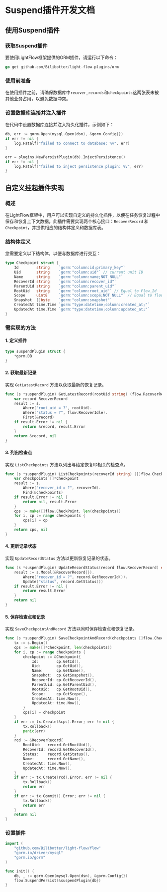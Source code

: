 # Suspend插件开发文档

## 使用Suspend插件

###  获取Suspend插件

要使用LightFlow框架提供的ORM插件，请运行以下命令：

```go
go get github.com/Bilibotter/light-flow-plugins/orm
```

### 使用前准备

在使用插件之前，请确保数据库中`recover_records`和`checkpoints`这两张表未被其他业务占用，以避免数据冲突。

### 设置数据库连接并注入插件

在代码中设置数据库连接并注入持久化插件，示例如下：

```go
db, err := gorm.Open(mysql.Open(dsn), &gorm.Config{})
if err != nil {
    log.Fatalf("failed to connect to database: %v", err)
}

err = plugins.NewPersistPlugin(db).InjectPersistence()
if err != nil {
    log.Fatalf("failed to inject persistence plugin: %v", err)
}
```

## 自定义挂起插件实现

### 概述

在LightFlow框架中，用户可以实现自定义的持久化插件，以便在任务恢复过程中保存和恢复上下文数据。此插件需要实现两个核心接口：`RecoverRecord` 和 `Checkpoint`，并提供相应的结构体定义和数据库表。

###  结构体定义

您需要定义以下结构体，以便与数据库进行交互：

```go
type Checkpoint struct {
	Id        string    `gorm:"column:id;primary_key"`
	Uid       string    `gorm:"column:uid"` // current unit ID
	Name      string    `gorm:"column:name;NOT NULL"`
	RecoverId string    `gorm:"column:recover_id"`
	ParentUid string    `gorm:"column:parent_uid"`
	RootUid   string    `gorm:"column:root_uid"` // Equal to Flow_Id
	Scope     uint8     `gorm:"column:scope;NOT NULL"` // Equal to flow.StepScope or flow.ProcessScope or flow.FlowScope
	Snapshot  []byte    `gorm:"column:snapshot"`
	CreatedAt time.Time `gorm:"type:datetime;column:created_at;"`
	UpdatedAt time.Time `gorm:"type:datetime;column:updated_at;"`
}
```

### 需实现的方法

#### 1. 定义插件

```go
type suspendPlugin struct {
	*gorm.DB
}
```

#### 2. 获取最新记录

实现 `GetLatestRecord` 方法以获取最新的恢复记录。

```go
func (s *suspendPlugin) GetLatestRecord(rootUid string) (flow.RecoverRecord, error) {
	var record RecoverRecord
	result := s.
		Where("root_uid = ?", rootUid).
		Where("status = ?", flow.RecoverIdle).
		First(&record)
	if result.Error != nil {
		return &record, result.Error
	}
	return &record, nil
}
```

#### 3. 列出检查点

实现 `ListCheckpoints` 方法以列出与给定恢复ID相关的检查点。

```go
func (s *suspendPlugin) ListCheckpoints(recoverId string) ([]flow.CheckPoint, error) {
	var checkpoints []*Checkpoint
	result := s.
		Where("recover_id = ?", recoverId).
		Find(&checkpoints)
	if result.Error != nil {
		return nil, result.Error
	}
	cps := make([]flow.CheckPoint, len(checkpoints))
	for i, cp := range checkpoints {
		cps[i] = cp
	}
	return cps, nil
}
```

#### 4. 更新记录状态

实现 `UpdateRecordStatus` 方法以更新恢复记录的状态。

```go
func (s *suspendPlugin) UpdateRecordStatus(record flow.RecoverRecord) error {
	result := s.Model(&RecoverRecord{}).
		Where("recover_id = ?", record.GetRecoverId()).
		Update("status", record.GetStatus())
	if result.Error != nil {
		return result.Error
	}
	return nil
}
```

#### 5. 保存检查点和记录

实现 `SaveCheckpointAndRecord` 方法以同时保存检查点和恢复记录。

```go
func (s *suspendPlugin) SaveCheckpointAndRecord(checkpoints []flow.CheckPoint, record flow.RecoverRecord) error {
	tx := s.Begin()
	cps := make([]*Checkpoint, len(checkpoints))
	for i, cp := range checkpoints {
		checkpoint := &Checkpoint{
			Id:        cp.GetId(),
			Uid:       cp.GetUid(),
			Name:      cp.GetName(),
			Snapshot:  cp.GetSnapshot(),
			RecoverId: cp.GetRecoverId(),
			ParentUid: cp.GetParentUid(),
			RootUid:   cp.GetRootUid(),
			Scope:     cp.GetScope(),
			CreatedAt: time.Now(),
			UpdatedAt: time.Now(),
		}
		cps[i] = checkpoint
	}
	if err := tx.Create(&cps).Error; err != nil {
		tx.Rollback()
		panic(err)
	}
	rcd := &RecoverRecord{
		RootUid:   record.GetRootUid(),
		RecoverId: record.GetRecoverId(),
		Status:    record.GetStatus(),
		Name:      record.GetName(),
		CreatedAt: time.Now(),
		UpdatedAt: time.Now(),
	}
	if err := tx.Create(rcd).Error; err != nil {
		tx.Rollback()
		return err
	}
	if err := tx.Commit().Error; err != nil {
		tx.Rollback()
		return err
	}
	return nil
}
```

### 设置插件

```go
import (
    "github.com/Bilibotter/light-flow/flow"
    "gorm.io/driver/mysql"
    "gorm.io/gorm"
)

func init() {
    db, _ := gorm.Open(mysql.Open(dsn), &gorm.Config{})
    flow.SuspendPersist(&suspendPlugin{db})
}
```


